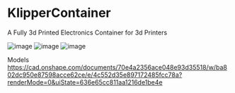 # KlipperContainer
A Fully 3d Printed Electronics Container for 3d Printers

![image](https://user-images.githubusercontent.com/111909908/202833241-f43f2546-dc59-47a7-a45a-4eec522c1d73.png)
![image](https://user-images.githubusercontent.com/111909908/202833753-a34e4bf8-adb6-49f3-bedb-2fac59fe856d.png)
![image](https://user-images.githubusercontent.com/111909908/202833758-a160e2b6-ed50-42cc-ac52-c464472efc9e.png)


Models
https://cad.onshape.com/documents/70e4a2356ace048e93d35518/w/ba802dc950e87598acce62ce/e/4c552d35e897172485fcc78a?renderMode=0&uiState=636e65cc811aa1216de1be4e
